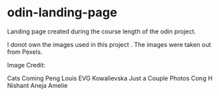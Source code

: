 # odin-landing-page
Landing page created during the course length of the odin project.

I donot own the images used in this project . The images were taken out from Pexels.

Image Credit:

Cats Coming
Peng Louis
EVG Kowalievska
Just a Couple Photos
Cong H
Nishant Aneja
Amelie
